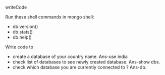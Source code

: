 writeCode

Run these shell commands in mongo shell:

- db.version()
- db.stats()
- db.help()

Write code to

- create a database of your country name.
Ans-use india
- check list of databases to see newly created database.
Ans-show dbs.
- check which database you are currently connected to ?
Ans-db.
